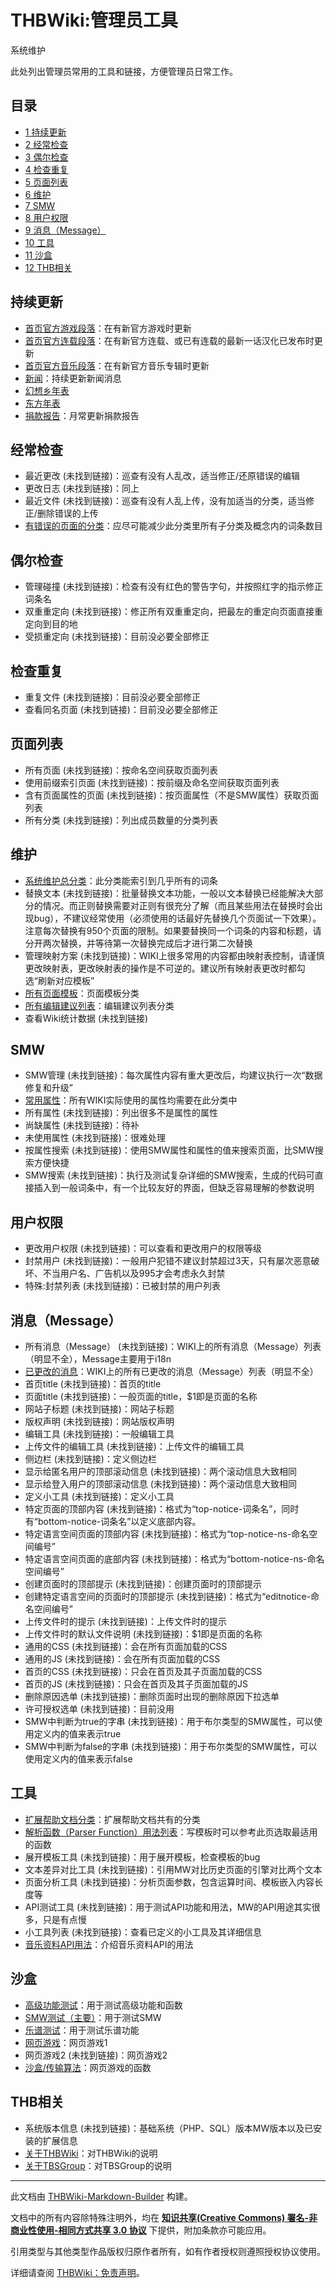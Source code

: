 # THBWiki:管理员工具

<!-- source html: G:\repos\THBWiki-Markdown-Builder\THBWikiMarkdown\Temp\other\9\9b\ns4%3A%E7%AE%A1%E7%90%86%E5%91%98%E5%B7%A5%E5%85%B7.html -->

系统维护

  
此处列出管理员常用的工具和链接，方便管理员日常工作。
  

## 目录

- [1 持续更新](#持续更新)
- [2 经常检查](#经常检查)
- [3 偶尔检查](#偶尔检查)
- [4 检查重复](#检查重复)
- [5 页面列表](#页面列表)
- [6 维护](#维护)
- [7 SMW](#SMW)
- [8 用户权限](#用户权限)
- [9 消息（Message）](#消息（Message）)
- [10 工具](#工具)
- [11 沙盒](#沙盒)
- [12 THB相关](#THB相关)




## 持续更新
- [首页官方游戏段落](./首页-官方游戏.md)：在有新官方游戏时更新
- [首页官方连载段落](./首页-官方连载.md)：在有新官方连载、或已有连载的最新一话汉化已发布时更新
- [首页官方音乐段落](./首页-官方音乐.md)：在有新官方音乐专辑时更新
- [新闻](./新闻.md)：持续更新新闻消息
- [幻想乡年表](./幻想乡年表.md)
- [东方年表](./东方年表.md)
- [捐款报告](./THBWiki-捐款报告.md)：月常更新捐款报告

## 经常检查
- 最近更改 (未找到链接)：巡查有没有人乱改，适当修正/还原错误的编辑
- 更改日志 (未找到链接)：同上
- 最近文件 (未找到链接)：巡查有没有人乱上传，没有加适当的分类，适当修正/删除错误的上传
- [有错误的页面的分类](./分类-错误页面分类共有的分类.md)：应尽可能减少此分类里所有子分类及概念内的词条数目

## 偶尔检查
- 管理碰撞 (未找到链接)：检查有没有红色的警告字句，并按照红字的指示修正词条名
- 双重重定向 (未找到链接)：修正所有双重重定向，把最左的重定向页面直接重定向到目的地
- 受损重定向 (未找到链接)：目前没必要全部修正

## 检查重复
- 重复文件 (未找到链接)：目前没必要全部修正
- 查看同名页面 (未找到链接)：目前没必要全部修正

## 页面列表
- 所有页面 (未找到链接)：按命名空间获取页面列表
- 使用前缀索引页面 (未找到链接)：按前缀及命名空间获取页面列表
- 含有页面属性的页面 (未找到链接)：按页面属性（不是SMW属性）获取页面列表
- 所有分类 (未找到链接)：列出成员数量的分类列表

## 维护
- [系统维护总分类](./分类-系统维护.md)：此分类能索引到几乎所有的词条
- 替换文本 (未找到链接)：批量替换文本功能，一般以文本替换已经能解决大部分的情况。而正则替换需要对正则有很充分了解（而且某些用法在替换时会出现bug），不建议经常使用（必须使用的话最好先替换几个页面试一下效果）。注意每次替换有950个页面的限制。如果要替换同一个词条的内容和标题，请分开两次替换，并等待第一次替换完成后才进行第二次替换
- 管理映射方案 (未找到链接)：WIKI上很多常用的内容都由映射表控制，请谨慎更改映射表，更改映射表的操作是不可逆的。建议所有映射表更改时都勾选“刷新对应模板”
- [所有页面模板](./分类-页面插入模板.md)：页面模板分类
- [所有编辑建议列表](./分类-建议列表.md)：编辑建议列表分类
- 查看Wiki统计数据 (未找到链接)

## SMW
- SMW管理 (未找到链接)：每次属性内容有重大更改后，均建议执行一次“数据修复和升级”
- [常用属性](./分类-常用属性.md)：所有WIKI实际使用的属性均需要在此分类中
- 所有属性 (未找到链接)：列出很多不是属性的属性
- 尚缺属性 (未找到链接)：待补
- 未使用属性 (未找到链接)：很难处理
- 按属性搜索 (未找到链接)：使用SMW属性和属性的值来搜索页面，比SMW搜索方便快捷
- SMW搜索 (未找到链接)：执行及测试复杂详细的SMW搜索，生成的代码可直接插入到一般词条中，有一个比较友好的界面，但缺乏容易理解的参数说明

## 用户权限
- 更改用户权限 (未找到链接)：可以查看和更改用户的权限等级
- 封禁用户 (未找到链接)：一般用户犯错不建议封禁超过3天，只有屡次恶意破坏、不当用户名、广告机以及995才会考虑永久封禁
- 特殊:封禁列表 (未找到链接)：已被封禁的用户列表

## 消息（Message）
- 所有消息（Message） (未找到链接)：WIKI上的所有消息（Message）列表（明显不全），Message主要用于i18n
- [已更改的消息](https://thwiki.cc/index.php?title=特殊:所有消息&amp;prefix=&amp;filter=modified&amp;lang=zh&amp;limit=500)：WIKI上的所有已更改的消息（Message）列表（明显不全）
- 首页title (未找到链接)：首页的title
- 页面title (未找到链接)：一般页面的title，$1即是页面的名称
- 网站子标题 (未找到链接)：网站子标题
- 版权声明 (未找到链接)：网站版权声明
- 编辑工具 (未找到链接)：一般编辑工具
- 上传文件的编辑工具 (未找到链接)：上传文件的编辑工具
- 侧边栏 (未找到链接)：定义侧边栏
- 显示给匿名用户的顶部滚动信息 (未找到链接)：两个滚动信息大致相同
- 显示给登入用户的顶部滚动信息 (未找到链接)：两个滚动信息大致相同
- 定义小工具 (未找到链接)：定义小工具
- 特定页面的顶部内容 (未找到链接)：格式为“top-notice-词条名”，同时有“bottom-notice-词条名”以定义底部内容。
- 特定语言空间页面的顶部内容 (未找到链接)：格式为“top-notice-ns-命名空间编号”
- 特定语言空间页面的底部内容 (未找到链接)：格式为“bottom-notice-ns-命名空间编号”
- 创建页面时的顶部提示 (未找到链接)：创建页面时的顶部提示
- 创建特定语言空间的页面时的顶部提示 (未找到链接)：格式为“editnotice-命名空间编号”
- 上传文件时的提示 (未找到链接)：上传文件时的提示
- 上传文件时的默认文件说明 (未找到链接)：$1即是页面的名称
- 通用的CSS (未找到链接)：会在所有页面加载的CSS
- 通用的JS (未找到链接)：会在所有页面加载的CSS
- 首页的CSS (未找到链接)：只会在首页及其子页面加载的CSS
- 首页的JS (未找到链接)：只会在首页及其子页面加载的JS
- 删除原因选单 (未找到链接)：删除页面时出现的删除原因下拉选单
- 许可授权选单 (未找到链接)：目前没用
- SMW中判断为true的字串 (未找到链接)：用于布尔类型的SMW属性，可以使用定义内的值来表示true
- SMW中判断为false的字串 (未找到链接)：用于布尔类型的SMW属性，可以使用定义内的值来表示false

## 工具
- [扩展帮助文档分类](./分类-扩展帮助文档.md)：扩展帮助文档共有的分类
- [解析函数（Parser Function）用法列表](./帮助-解析函数.md)：写模板时可以参考此页选取最适用的函数
- 展开模板工具 (未找到链接)：用于展开模板，检查模板的bug
- 文本差异对比工具 (未找到链接)：引用MW对比历史页面的引擎对比两个文本
- 页面分析工具 (未找到链接)：分析页面参数，包含运算时间、模板嵌入内容长度等
- API测试工具 (未找到链接)：用于测试API功能和用法，MW的API用途其实很多，只是有点慢
- 小工具列表 (未找到链接)：查看已定义的小工具及其详细信息
- [音乐资料API用法](./帮助-音乐资料API.md)：介绍音乐资料API的用法

## 沙盒
- [高级功能测试](./沙盒-高级功能.md)：用于测试高级功能和函数
- [SMW测试（主要）](./沙盒-SMW.md)：用于测试SMW
- [乐谱测试](./沙盒-乐谱.md)：用于测试乐谱功能
- [网页游戏](./沙盒-网页游戏.md)：网页游戏1
- 网页游戏2 (未找到链接)：网页游戏2
- [沙盒/传输算法](./沙盒-传输算法.md)：网页游戏的函数

## THB相关
- 系统版本信息 (未找到链接)：基础系统（PHP、SQL）版本MW版本以及已安装的扩展信息
- [关于THBWiki](./THBWiki-关于.md)：对THBWiki的说明
- [关于TBSGroup](./TBSGroup.md)：对TBSGroup的说明





---

此文档由 [THBWiki-Markdown-Builder](https://github.com/Delsin-Yu/THBWiki-Markdown-Builder) 构建。

文档中的所有内容除特殊注明外，均在 [**知识共享(Creative Commons) 署名-非商业性使用-相同方式共享 3.0 协议**](https://creativecommons.org/licenses/by-sa/3.0/deed.zh-hans) 下提供，附加条款亦可能应用。

引用类型与其他类型作品版权归原作者所有，如有作者授权则遵照授权协议使用。

详细请查阅 [THBWiki：免责声明](https://thbwiki.cc/THBWiki:%E5%85%8D%E8%B4%A3%E5%A3%B0%E6%98%8E)。

